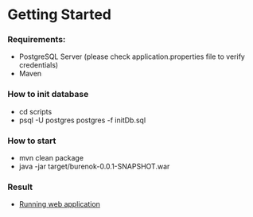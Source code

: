 # Getting Started

### Requirements:

* PostgreSQL Server (please check application.properties file to verify credentials)
* Maven

### How to init database

* cd scripts
* psql -U postgres postgres -f initDb.sql

### How to start

* mvn clean package
* java -jar target/burenok-0.0.1-SNAPSHOT.war

### Result
* [Running web application](http://localhost:8040/contacts/list)
